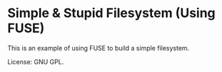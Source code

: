 Simple & Stupid Filesystem (Using FUSE)
=======================================

This is an example of using FUSE to build a simple filesystem.

License: GNU GPL.
